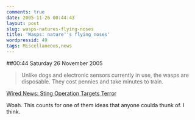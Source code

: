 ```yaml
---
comments: true
date: 2005-11-26 00:44:43
layout: post
slug: wasps-natures-flying-noses
title: 'Wasps: nature''s flying noses'
wordpressid: 49
tags: Miscellaneous,news
---
```


##00:44 Saturday 26 November 2005

> Unlike dogs and electronic sensors currently in use, the wasps are disposable. They cost pennies and take minutes to train.

[Wired News: Sting Operation Targets Terror](http://www.wired.com/news/technology/0,1282,69301,00.html?tw=wn_tophead_4)

Woah. This counts for one of them ideas that anyone coulda thunk of. I think.  

